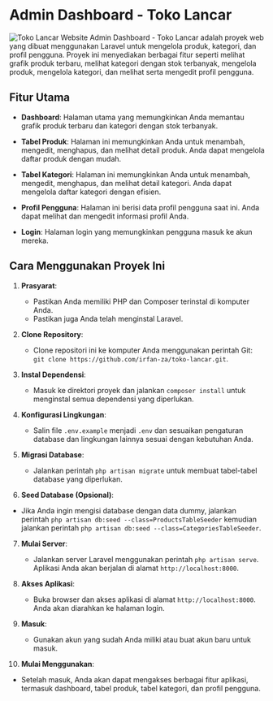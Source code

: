 # Admin Dashboard - Toko Lancar
![Toko Lancar Website](https://ajicfyapwuyotrfthhvu.supabase.co/storage/v1/object/public/project/Screenshot%202023-10-19%20203049.png)
Admin Dashboard - Toko Lancar adalah proyek web yang dibuat menggunakan Laravel untuk mengelola produk, kategori, dan profil pengguna. Proyek ini menyediakan berbagai fitur seperti melihat grafik produk terbaru, melihat kategori dengan stok terbanyak, mengelola produk, mengelola kategori, dan melihat serta mengedit profil pengguna.

## Fitur Utama

- **Dashboard**: Halaman utama yang memungkinkan Anda memantau grafik produk terbaru dan kategori dengan stok terbanyak.

- **Tabel Produk**: Halaman ini memungkinkan Anda untuk menambah, mengedit, menghapus, dan melihat detail produk. Anda dapat mengelola daftar produk dengan mudah.

- **Tabel Kategori**: Halaman ini memungkinkan Anda untuk menambah, mengedit, menghapus, dan melihat detail kategori. Anda dapat mengelola daftar kategori dengan efisien.

- **Profil Pengguna**: Halaman ini berisi data profil pengguna saat ini. Anda dapat melihat dan mengedit informasi profil Anda.

- **Login**: Halaman login yang memungkinkan pengguna masuk ke akun mereka.

## Cara Menggunakan Proyek Ini

1. **Prasyarat**:
   - Pastikan Anda memiliki PHP dan Composer terinstal di komputer Anda.
   - Pastikan juga Anda telah menginstal Laravel.

2. **Clone Repository**:
   - Clone repositori ini ke komputer Anda menggunakan perintah Git: `git clone https://github.com/irfan-za/toko-lancar.git`.

3. **Instal Dependensi**:
   - Masuk ke direktori proyek dan jalankan `composer install` untuk menginstal semua dependensi yang diperlukan.

4. **Konfigurasi Lingkungan**:
   - Salin file `.env.example` menjadi `.env` dan sesuaikan pengaturan database dan lingkungan lainnya sesuai dengan kebutuhan Anda.

5. **Migrasi Database**:
   - Jalankan perintah `php artisan migrate` untuk membuat tabel-tabel database yang diperlukan.
6. **Seed Database (Opsional)**:
  - Jika Anda ingin mengisi database dengan data dummy, jalankan perintah `php artisan db:seed --class=ProductsTableSeeder` kemudian jalankan perintah `php artisan db:seed --class=CategoriesTableSeeder`.

7. **Mulai Server**:
   - Jalankan server Laravel menggunakan perintah `php artisan serve`. Aplikasi Anda akan berjalan di alamat `http://localhost:8000`.

8. **Akses Aplikasi**:
   - Buka browser dan akses aplikasi di alamat `http://localhost:8000`. Anda akan diarahkan ke halaman login.

9. **Masuk**:
   - Gunakan akun yang sudah Anda miliki atau buat akun baru untuk masuk.

10. **Mulai Menggunakan**:
   - Setelah masuk, Anda akan dapat mengakses berbagai fitur aplikasi, termasuk dashboard, tabel produk, tabel kategori, dan profil pengguna.
